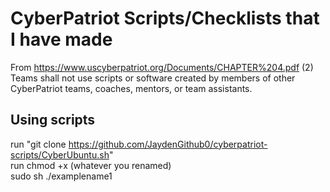 # CyberPatriot Scripts/Checklists that I have made 



From https://www.uscyberpatriot.org/Documents/CHAPTER%204.pdf
(2) Teams shall not use scripts or software created by members of other CyberPatriot teams, coaches, mentors, or team assistants.

## Using scripts
run "git clone https://github.com/JaydenGithub0/cyberpatriot-scripts/CyberUbuntu.sh"  
run chmod +x (whatever you renamed)  
sudo sh ./examplename1




